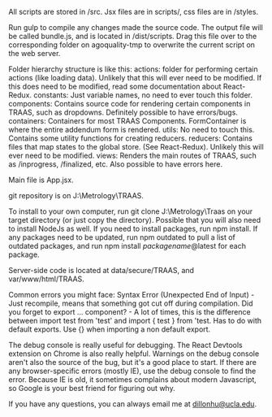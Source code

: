 All scripts are stored in /src. Jsx files are in scripts/, css files are in /styles.

Run gulp to compile any changes made the source code. The output file will be called bundle.js, and is located in /dist/scripts. Drag this file over to the corresponding folder 
on agoquality-tmp to overwrite the current script on the web server.

Folder hierarchy structure is like this:
	actions: folder for performing certain actions (like loading data). Unlikely that this will ever need to be modified. If this does need to be modified, read some documentation
		about React-Redux.
	constants: Just variable names, no need to ever touch this folder.
	components: Contains source code for rendering certain components in TRAAS, such as dropdowns. Definitely possible to have errors/bugs.
	containers: Containers for most TRAAS Components. FormContainer is where the entire addendum form is rendered.
	utils: No need to touch this. Contains some utility functions for creating reducers.
	reducers: Contains files that map states to the global store. (See React-Redux). Unlikely this will ever need to be modified.
	views: Renders the main routes of TRAAS, such as /inprogress, /finalized, etc. Also possible to have errors here.
	
Main file is App.jsx.

git repository is on J:\Metrology\TRAAS.

To install to your own computer, run git clone J:\Metrology\Traas on your target directory (or just copy the directory). Possible that you will also need to install NodeJs as well.
If you need to install packages, run npm install. If any packages need to be updated, run npm outdated to pull a list of outdated packages, and run npm install *packagename*@latest
for each package.

Server-side code is located at data/secure/TRAAS, and var/www/html/TRAAS.

Common errors you might face:
Syntax Error (Unexpected End of Input) - Just recompile, means that something got cut off during compilation.
Did you forget to export ... component? - A lot of times, this is the difference between import test from 'test' and import { test } from 'test. Has to do with default exports. Use {} when importing a non default export.

The debug console is really useful for debugging. The React Devtools extension on Chrome is also really helpful. Warnings on the debug console aren't also the source of the bug,
but it's a good place to start. 
If there are any browser-specific errors (mostly IE), use the debug console to find the error. Because IE is old, it sometimes complains about modern Javascript, so 
Google is your best friend for figuring out why.

If you have any questions, you can always email me at dillonhu@ucla.edu.
